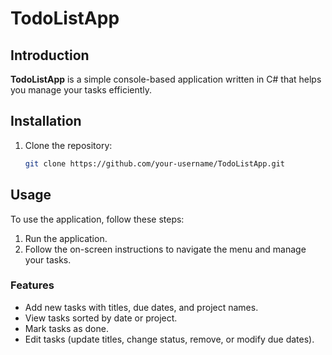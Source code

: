 # TodoListApp

## Introduction

**TodoListApp** is a simple console-based application written in C# that helps you manage your tasks efficiently.

## Installation

1. Clone the repository:
   ```bash
   git clone https://github.com/your-username/TodoListApp.git


## Usage

To use the application, follow these steps:

   1. Run the application.
   2. Follow the on-screen instructions to navigate the menu and manage your tasks.

### Features

   * Add new tasks with titles, due dates, and project names.
   * View tasks sorted by date or project.
   * Mark tasks as done.
   * Edit tasks (update titles, change status, remove, or modify due dates).
